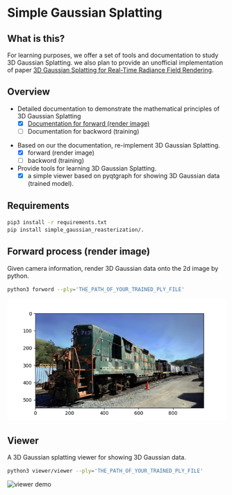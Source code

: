 # Simple Gaussian Splatting

## What is this? 

For learning purposes, we offer a set of tools and documentation to study 3D Gaussian Splatting. we also plan to provide an unofficial implementation of paper [3D Gaussian Splatting
for Real-Time Radiance Field Rendering](https://repo-sam.inria.fr/fungraph/3d-gaussian-splatting/).


## Overview 

* Detailed documentation to demonstrate the mathematical principles of 3D Gaussian Splatting
    - [x] [Documentation for forward (render image)](docs/forward.pdf)
    - [ ] Documentation for backword (training)

- Based on our the documentation, re-implement 3D Gaussian Splatting.
    - [x] forward (render image)
    - [ ] backword (training)

- Provide tools for learning 3D Gaussian Splatting.
    - [x] a simple viewer based on pyqtgraph for showing 3D Gaussian data (trained model). 

## Requirements 

```bash
pip3 install -r requirements.txt
pip install simple_gaussian_reasterization/.
```

## Forward process (render image)

Given camera information, render 3D Gaussian data onto the 2d image by python.

```bash
python3 forword --ply='THE_PATH_OF_YOUR_TRAINED_PLY_FILE'
```
![forword demo](imgs/forword.png)

## Viewer 

A 3D Gaussian splatting viewer for showing 3D Gaussian data. 

```bash
python3 viewer/viewer --ply='THE_PATH_OF_YOUR_TRAINED_PLY_FILE'
```
![viewer demo](imgs/viewer.gif)

